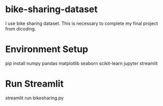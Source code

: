# bike-sharing-dataset
I use bike sharing dataset. This is necessary to complete my final project from dicoding.

# Environment Setup
pip install numpy pandas matplotlib seaborn scikit-learn jupyter streamlit

# Run Streamlit
streamlit run bikesharing.py

